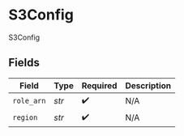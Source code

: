 # S3Config

S3Config


## Fields

| Field              | Type               | Required           | Description        |
| ------------------ | ------------------ | ------------------ | ------------------ |
| `role_arn`         | *str*              | :heavy_check_mark: | N/A                |
| `region`           | *str*              | :heavy_check_mark: | N/A                |